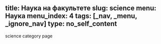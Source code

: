 title: Наука на факультете
slug: science
menu: Наука
menu_index: 4
tags: [_nav, _menu, _ignore_nav]
type: no_self_content
---

science category page
